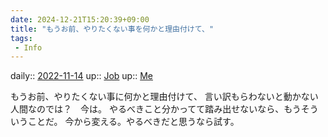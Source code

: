 ```yaml
---
date: 2024-12-21T15:20:39+09:00
title: "もうお前、やりたくない事を何かと理由付けて、"
tags:
 - Info
---
```


daily:: [2022-11-14](Daily_Note/2022-11-14.md)
up:: [Job](../Bar/Job.md)
up:: [Me](../Bar/Novel/Chaos/Me.md)

もうお前、やりたくない事に何かと理由付けて、
言い訳もらわないと動かない人間なのでは？　今は。
やるべきこと分かってて踏み出せないなら、もうそういうことだ。
今から変える。やるべきだと思うなら試す。